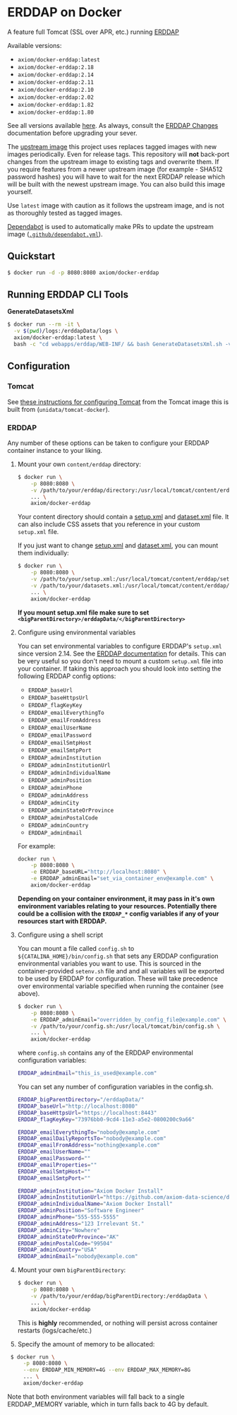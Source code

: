 # ERDDAP on Docker

A feature full Tomcat (SSL over APR, etc.) running [ERDDAP](http://coastwatch.pfeg.noaa.gov/erddap/index.html)

Available versions:

* `axiom/docker-erddap:latest`
* `axiom/docker-erddap:2.18`
* `axiom/docker-erddap:2.14`
* `axiom/docker-erddap:2.11`
* `axiom/docker-erddap:2.10`
* `axiom/docker-erddap:2.02`
* `axiom/docker-erddap:1.82`
* `axiom/docker-erddap:1.80`

See all versions available [here](https://hub.docker.com/r/axiom/docker-erddap/tags). As always, consult the [ERDDAP Changes](https://coastwatch.pfeg.noaa.gov/erddap/download/changes.html) documentation before upgrading your sever.

The [upstream image](https://github.com/Unidata/tomcat-docker) this project uses replaces tagged images with new images periodically. Even for release tags.
This repository will **not** back-port changes from the upstream image to existing tags and overwrite them. If you require features from a newer upstream image
(for example - SHA512 password hashes) you will have to wait for the next ERDDAP release which will be built with the newest upstream image.
You can also build this image yourself.

Use `latest` image with caution as it follows the upstream image, and is not as thoroughly tested as tagged images.

[Dependabot](https://docs.github.com/en/free-pro-team@latest/github/administering-a-repository/keeping-your-dependencies-updated-automatically) is used to automatically make PRs to update the upstream image ([`.github/dependabot.yml`](.github/dependabot.yml)).

## Quickstart

```bash
$ docker run -d -p 8080:8080 axiom/docker-erddap
```

## Running ERDDAP CLI Tools

**GenerateDatasetsXml**

```bash
$ docker run --rm -it \
  -v $(pwd)/logs:/erddapData/logs \
  axiom/docker-erddap:latest \
  bash -c "cd webapps/erddap/WEB-INF/ && bash GenerateDatasetsXml.sh -verbose"
```


## Configuration

### Tomcat

See [these instructions for configuring Tomcat](https://github.com/unidata/tomcat-docker) from the Tomcat image this is built from (`unidata/tomcat-docker`).


### ERDDAP

Any number of these options can be taken to configure your ERDDAP container instance to your liking.

1.  Mount your own `content/erddap` directory:

    ```bash
    $ docker run \
        -p 8080:8080 \
        -v /path/to/your/erddap/directory:/usr/local/tomcat/content/erddap \
        ... \
        axiom/docker-erddap
    ```

    Your content directory should contain a [setup.xml](http://coastwatch.pfeg.noaa.gov/erddap/download/setup.html#setup.xml) and [dataset.xml](http://coastwatch.pfeg.noaa.gov/erddap/download/setupDatasetsXml.html) file. It can also include CSS assets that you reference in your custom `setup.xml` file.

    If you just want to change [setup.xml](http://coastwatch.pfeg.noaa.gov/erddap/download/setup.html#setup.xml) and [dataset.xml](http://coastwatch.pfeg.noaa.gov/erddap/download/setupDatasetsXml.html), you can mount them individually:

    ```bash
    $ docker run \
        -p 8080:8080 \
        -v /path/to/your/setup.xml:/usr/local/tomcat/content/erddap/setup.xml \
        -v /path/to/your/datasets.xml:/usr/local/tomcat/content/erddap/datasets.xml \
        ... \
        axiom/docker-erddap
    ```

    **If you mount setup.xml file make sure to set `<bigParentDirectory>/erddapData/</bigParentDirectory>`**

2. Configure using environmental variables

    You can set environmental variables to configure ERDDAP's `setup.xml` since version 2.14. See the [ERDDAP documentation](https://coastwatch.pfeg.noaa.gov/erddap/download/setup.html#setupEnvironmentVariables) for details. This can be very useful so you don't need to mount a custom `setup.xml` file into your container. If taking this approach you should look into setting the following ERDDAP config options:

    * `ERDDAP_baseUrl`
    * `ERDDAP_baseHttpsUrl`
    * `ERDDAP_flagKeyKey`
    * `ERDDAP_emailEverythingTo`
    * `ERDDAP_emailFromAddress`
    * `ERDDAP_emailUserName`
    * `ERDDAP_emailPassword`
    * `ERDDAP_emailSmtpHost`
    * `ERDDAP_emailSmtpPort`
    * `ERDDAP_adminInstitution`
    * `ERDDAP_adminInstitutionUrl`
    * `ERDDAP_adminIndividualName`
    * `ERDDAP_adminPosition`
    * `ERDDAP_adminPhone`
    * `ERDDAP_adminAddress`
    * `ERDDAP_adminCity`
    * `ERDDAP_adminStateOrProvince`
    * `ERDDAP_adminPostalCode`
    * `ERDDAP_adminCountry`
    * `ERDDAP_adminEmail`

    For example:

    ```bash
    docker run \
        -p 8080:8080 \
        -e ERDDAP_baseURL="http://localhost:8080" \
        -e ERDDAP_adminEmail="set_via_container_env@example.com" \
        axiom/docker-erddap
    ```

    **Depending on your container environment, it may pass in it's own environment variables relating to your resources. Potentially there could be a collision with the `ERDDAP_*` config variables if any of your resources start with ERDDAP.**

3. Configure using a shell script

    You can mount a file called `config.sh` to `${CATALINA_HOME}/bin/config.sh` that sets any ERDDAP configuration environmental variables you want to use. This is sourced in the container-provided `setenv.sh` file and and all variables will be exported to be used by ERDDAP for configuration. These will take precedence over environmental variable specified when running the container (see above).

    ```bash
    $ docker run \
        -p 8080:8080 \
        -e ERDDAP_adminEmail="overridden_by_config_file@example.com" \
        -v /path/to/your/config.sh:/usr/local/tomcat/bin/config.sh \
        ... \
        axiom/docker-erddap
    ```

    where `config.sh` contains any of the ERDDAP environmental configuration variables:

    ```sh
    ERDDAP_adminEmail="this_is_used@example.com"
    ```

    You can set any number of configuration variables in the config.sh.

    ```bash
    ERDDAP_bigParentDirectory="/erddapData/"
    ERDDAP_baseUrl="http://localhost:8080"
    ERDDAP_baseHttpsUrl="https://localhost:8443"
    ERDDAP_flagKeyKey="73976bb0-9cd4-11e3-a5e2-0800200c9a66"

    ERDDAP_emailEverythingTo="nobody@example.com"
    ERDDAP_emailDailyReportsTo="nobody@example.com"
    ERDDAP_emailFromAddress="nothing@example.com"
    ERDDAP_emailUserName=""
    ERDDAP_emailPassword=""
    ERDDAP_emailProperties=""
    ERDDAP_emailSmtpHost=""
    ERDDAP_emailSmtpPort=""

    ERDDAP_adminInstitution="Axiom Docker Install"
    ERDDAP_adminInstitutionUrl="https://github.com/axiom-data-science/docker-erddap"
    ERDDAP_adminIndividualName="Axiom Docker Install"
    ERDDAP_adminPosition="Software Engineer"
    ERDDAP_adminPhone="555-555-5555"
    ERDDAP_adminAddress="123 Irrelevant St."
    ERDDAP_adminCity="Nowhere"
    ERDDAP_adminStateOrProvince="AK"
    ERDDAP_adminPostalCode="99504"
    ERDDAP_adminCountry="USA"
    ERDDAP_adminEmail="nobody@example.com"
    ```

4.  Mount your own `bigParentDirectory`:

    ```bash
    $ docker run \
        -p 8080:8080 \
        -v /path/to/your/erddap/bigParentDirectory:/erddapData \
        ... \
        axiom/docker-erddap
    ```

    This is **highly** recommended, or nothing will persist across container restarts (logs/cache/etc.)


5.  Specify the amount of memory to be allocated:

   ``` bash
    $ docker run \
        -p 8080:8080 \
        --env ERDDAP_MIN_MEMORY=4G --env ERDDAP_MAX_MEMORY=8G
        ... \
        axiom/docker-erddap
   ```

   Note that both environment variables will fall back to a single ERDDAP_MEMORY variable, which in turn falls back to 4G by default.

